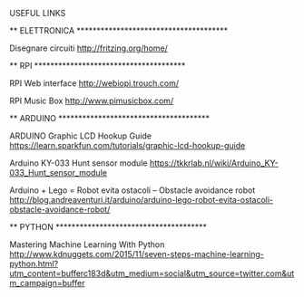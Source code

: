 USEFUL LINKS 

** ELETTRONICA **************************************

Disegnare circuiti
http://fritzing.org/home/

** RPI **************************************

RPI Web interface
http://webiopi.trouch.com/

RPI Music Box 
http://www.pimusicbox.com/

** ARDUINO **************************************

ARDUINO Graphic LCD Hookup Guide
https://learn.sparkfun.com/tutorials/graphic-lcd-hookup-guide

Arduino KY-033 Hunt sensor module
https://tkkrlab.nl/wiki/Arduino_KY-033_Hunt_sensor_module

Arduino + Lego = Robot evita ostacoli – Obstacle avoidance robot
http://blog.andreaventuri.it/arduino/arduino-lego-robot-evita-ostacoli-obstacle-avoidance-robot/

 ** PYTHON **************************************

Mastering Machine Learning With Python
http://www.kdnuggets.com/2015/11/seven-steps-machine-learning-python.html?utm_content=bufferc183d&utm_medium=social&utm_source=twitter.com&utm_campaign=buffer
